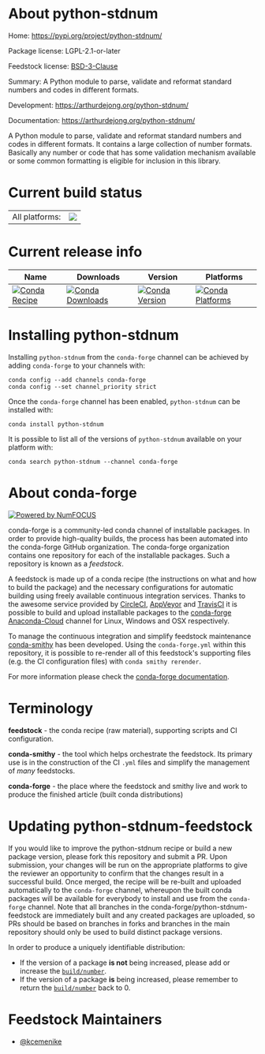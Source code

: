 About python-stdnum
===================

Home: https://pypi.org/project/python-stdnum/

Package license: LGPL-2.1-or-later

Feedstock license: [BSD-3-Clause](https://github.com/conda-forge/python-stdnum-feedstock/blob/master/LICENSE.txt)

Summary: A Python module to parse, validate and reformat standard numbers and codes in different formats.

Development: https://arthurdejong.org/python-stdnum/

Documentation: https://arthurdejong.org/python-stdnum/

A Python module to parse, validate and reformat standard numbers and codes in different formats. It contains a large collection of number formats.
Basically any number or code that has some validation mechanism available or some common formatting is eligible for inclusion in this library.


Current build status
====================


<table><tr><td>All platforms:</td>
    <td>
      <a href="https://dev.azure.com/conda-forge/feedstock-builds/_build/latest?definitionId=10358&branchName=master">
        <img src="https://dev.azure.com/conda-forge/feedstock-builds/_apis/build/status/python-stdnum-feedstock?branchName=master">
      </a>
    </td>
  </tr>
</table>

Current release info
====================

| Name | Downloads | Version | Platforms |
| --- | --- | --- | --- |
| [![Conda Recipe](https://img.shields.io/badge/recipe-python--stdnum-green.svg)](https://anaconda.org/conda-forge/python-stdnum) | [![Conda Downloads](https://img.shields.io/conda/dn/conda-forge/python-stdnum.svg)](https://anaconda.org/conda-forge/python-stdnum) | [![Conda Version](https://img.shields.io/conda/vn/conda-forge/python-stdnum.svg)](https://anaconda.org/conda-forge/python-stdnum) | [![Conda Platforms](https://img.shields.io/conda/pn/conda-forge/python-stdnum.svg)](https://anaconda.org/conda-forge/python-stdnum) |

Installing python-stdnum
========================

Installing `python-stdnum` from the `conda-forge` channel can be achieved by adding `conda-forge` to your channels with:

```
conda config --add channels conda-forge
conda config --set channel_priority strict
```

Once the `conda-forge` channel has been enabled, `python-stdnum` can be installed with:

```
conda install python-stdnum
```

It is possible to list all of the versions of `python-stdnum` available on your platform with:

```
conda search python-stdnum --channel conda-forge
```


About conda-forge
=================

[![Powered by NumFOCUS](https://img.shields.io/badge/powered%20by-NumFOCUS-orange.svg?style=flat&colorA=E1523D&colorB=007D8A)](http://numfocus.org)

conda-forge is a community-led conda channel of installable packages.
In order to provide high-quality builds, the process has been automated into the
conda-forge GitHub organization. The conda-forge organization contains one repository
for each of the installable packages. Such a repository is known as a *feedstock*.

A feedstock is made up of a conda recipe (the instructions on what and how to build
the package) and the necessary configurations for automatic building using freely
available continuous integration services. Thanks to the awesome service provided by
[CircleCI](https://circleci.com/), [AppVeyor](https://www.appveyor.com/)
and [TravisCI](https://travis-ci.com/) it is possible to build and upload installable
packages to the [conda-forge](https://anaconda.org/conda-forge)
[Anaconda-Cloud](https://anaconda.org/) channel for Linux, Windows and OSX respectively.

To manage the continuous integration and simplify feedstock maintenance
[conda-smithy](https://github.com/conda-forge/conda-smithy) has been developed.
Using the ``conda-forge.yml`` within this repository, it is possible to re-render all of
this feedstock's supporting files (e.g. the CI configuration files) with ``conda smithy rerender``.

For more information please check the [conda-forge documentation](https://conda-forge.org/docs/).

Terminology
===========

**feedstock** - the conda recipe (raw material), supporting scripts and CI configuration.

**conda-smithy** - the tool which helps orchestrate the feedstock.
                   Its primary use is in the construction of the CI ``.yml`` files
                   and simplify the management of *many* feedstocks.

**conda-forge** - the place where the feedstock and smithy live and work to
                  produce the finished article (built conda distributions)


Updating python-stdnum-feedstock
================================

If you would like to improve the python-stdnum recipe or build a new
package version, please fork this repository and submit a PR. Upon submission,
your changes will be run on the appropriate platforms to give the reviewer an
opportunity to confirm that the changes result in a successful build. Once
merged, the recipe will be re-built and uploaded automatically to the
`conda-forge` channel, whereupon the built conda packages will be available for
everybody to install and use from the `conda-forge` channel.
Note that all branches in the conda-forge/python-stdnum-feedstock are
immediately built and any created packages are uploaded, so PRs should be based
on branches in forks and branches in the main repository should only be used to
build distinct package versions.

In order to produce a uniquely identifiable distribution:
 * If the version of a package **is not** being increased, please add or increase
   the [``build/number``](https://docs.conda.io/projects/conda-build/en/latest/resources/define-metadata.html#build-number-and-string).
 * If the version of a package **is** being increased, please remember to return
   the [``build/number``](https://docs.conda.io/projects/conda-build/en/latest/resources/define-metadata.html#build-number-and-string)
   back to 0.

Feedstock Maintainers
=====================

* [@kcemenike](https://github.com/kcemenike/)

